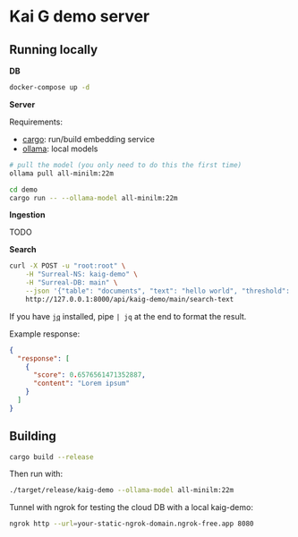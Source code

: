 # Kai G demo server

## Running locally

**DB**

```sh
docker-compose up -d
```

**Server**

Requirements:
- [cargo](https://rustup.rs/): run/build embedding service
- [ollama](https://ollama.com/): local models

```sh
# pull the model (you only need to do this the first time)
ollama pull all-minilm:22m

cd demo
cargo run -- --ollama-model all-minilm:22m
```

**Ingestion**

TODO

**Search**

```sh
curl -X POST -u "root:root" \
    -H "Surreal-NS: kaig-demo" \
    -H "Surreal-DB: main" \
    --json '{"table": "documents", "text": "hello world", "threshold": 0.55}' \
    http://127.0.0.1:8000/api/kaig-demo/main/search-text
```

If you have [`jq`](https://jqlang.org/) installed, pipe `| jq` at the end to format the result.

Example response:

```json
{
  "response": [
    {
      "score": 0.6576561471352887,
      "content": "Lorem ipsum"
    }
  ]
}
```

## Building

```sh
cargo build --release
```

Then run with:

```sh
./target/release/kaig-demo --ollama-model all-minilm:22m
```

Tunnel with ngrok for testing the cloud DB with a local kaig-demo:

```sh
ngrok http --url=your-static-ngrok-domain.ngrok-free.app 8080
```

